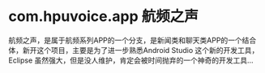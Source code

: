 # com.hpuvoice.app  航频之声
航频之声，是属于航频系列APP的一个分支，是新闻类和聊天类APP的一个结合体，新开这个项目，主要是为了进一步熟悉Android Studio
这个新的开发工具，Eclipse 虽然强大，但是没人维护，肯定会被时间抛弃的一个神奇的开发工具...
